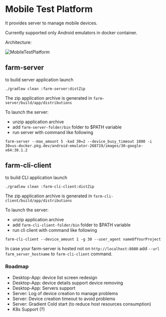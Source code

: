 # Mobile Test Platform

It provides server to manage mobile devices. 

Currently supported only Android emulators in docker container.

Architecture:

![MobileTestPlatform](https://github.com/open-tool/mobile-test-platform/assets/12834123/268114d6-1f0d-4f82-9cb8-b9428dea2853)

## farm-server

to build server application launch

```shell
./gradlew clean :farm-server:distZip
```
The zip application archive is generated in `farm-server/build/app/distributions`

To launch the server:
- unzip application archive 
- add `farm-server-folder/bin` folder to $PATH variable
- run server with command like following
```shell
farm-server --max_amount 5 -kad 30=2 --device_busy_timeout 1800 -i 30=us-docker.pkg.dev/android-emulator-268719/images/30-google-x64:30.1.2
```

## farm-cli-client

to build CLI application launch

```shell
./gradlew clean :farm-cli-client:distZip
```
The zip application archive is generated in `farm-cli-client/build/app/distributions`

To launch the server:
- unzip application archive
- add `farm-cli-client-folder/bin` folder to $PATH variable
- run cli client with command like following
```shell
farm-cli-client --device_amount 1 -g 30 --user_agent nameOfYourProject
```

In case your farm-server is hosted not on `http://localhost:8080` add `--url farm_server_hostname` to `farm-cli-client` command.

### Roadmap

- Desktop-App: device list screen redesign 
- Desktop-App: device details support device removing 
- Desktop-App: Servers support 
- Server: Log of device creation to manage problems
- Server: Device creation timeout to avoid problems
- Server: Gradient Cold start (to reduce host resources consumption)
- K8s Support (?)

